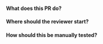 #### What does this PR do?

#### Where should the reviewer start?

#### How should this be manually tested?
